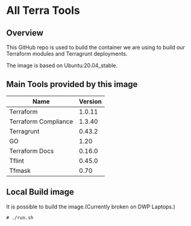 # All Terra Tools

## Overview
This GitHub repo is used to build the container we are using to build
our Terraform modules and Terragrunt deployments.

The image is based on Ubuntu:20.04_stable.

## Main Tools provided by this image

| Name                 | Version |
| -------------------- |---------|
| Terraform            | 1.0.11 |
| Terraform Compliance | 1.3.40  |
| Terragrunt           | 0.43.2  |
| GO                   | 1.20   |
| Terraform Docs       | 0.16.0  |
| Tflint               | 0.45.0  |
| Tfmask               | 0.70    |

## Local Build image

It is possible to build the image.(Currently broken on DWP Laptops.)

```
# ./run.sh
```
